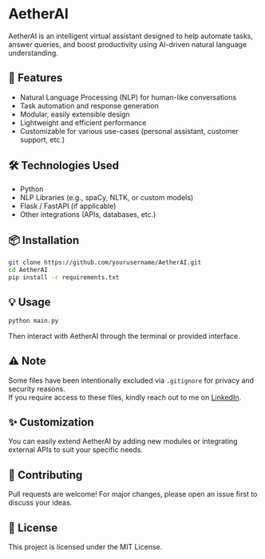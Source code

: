 # AetherAI

AetherAI is an intelligent virtual assistant designed to help automate tasks, answer queries, and boost productivity using AI-driven natural language understanding.

## 🚀 Features
- Natural Language Processing (NLP) for human-like conversations
- Task automation and response generation
- Modular, easily extensible design
- Lightweight and efficient performance
- Customizable for various use-cases (personal assistant, customer support, etc.)

## 🛠️ Technologies Used
- Python
- NLP Libraries (e.g., spaCy, NLTK, or custom models)
- Flask / FastAPI (if applicable)
- Other integrations (APIs, databases, etc.)

## 📦 Installation

```bash
git clone https://github.com/yourusername/AetherAI.git
cd AetherAI
pip install -r requirements.txt
```

## 💡 Usage

```bash
python main.py
```

Then interact with AetherAI through the terminal or provided interface.

## ⚠️ Note

Some files have been intentionally excluded via `.gitignore` for privacy and security reasons.  
If you require access to these files, kindly reach out to me on [LinkedIn](https://www.linkedin.com/in/sujal-patel-45b632266/).

## ✨ Customization
You can easily extend AetherAI by adding new modules or integrating external APIs to suit your specific needs.

## 🤝 Contributing
Pull requests are welcome! For major changes, please open an issue first to discuss your ideas.

## 📄 License
This project is licensed under the MIT License.
